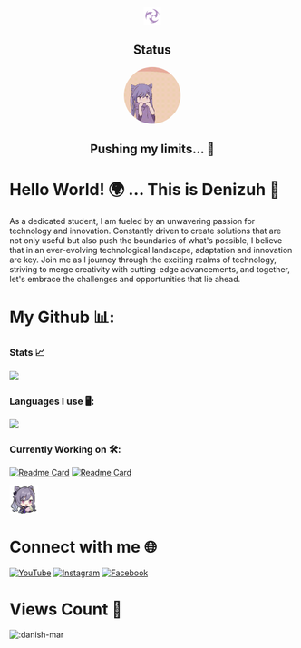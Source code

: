 <div align="center">
  <img src="https://github.com/danish-mar/danish-mar/blob/main/Element_Electro.png?raw=true" height="30" width="30">
  <h2>Status</h2>
  <img class="imo" src="https://github.com/danish-mar/danish-mar/blob/main/tenor.gif?raw=true" width="100" height="100" style="border-radius: 50%">
  <h2>Pushing my limits... 🚀</h2>
</div>

# Hello World! 🌍 ... This is Denizuh 🌟

As a dedicated student, I am fueled by an unwavering passion for technology and innovation. Constantly driven to create solutions that are not only useful but also push the boundaries of what's possible, I believe that in an ever-evolving technological landscape, adaptation and innovation are key. Join me as I journey through the exciting realms of technology, striving to merge creativity with cutting-edge advancements, and together, let's embrace the challenges and opportunities that lie ahead.

# My Github 📊: 
### Stats 📈
![](https://github-readme-stats.vercel.app/api?username=danish-mar&theme=midnight-purple&show_icons=true&hide_title=true&hide_border=true) <br>
### Languages I use 🖥️:
![](https://github-readme-stats.vercel.app/api/top-langs/?username=danish-mar&layout=compact&theme=midnight-purple&show_icons=true&hide_title=true&hide_border=true) <br>

### Currently Working on 🛠️: 
[![Readme Card](https://github-readme-stats.vercel.app/api/pin/?username=danish-mar&repo=serenity&theme=midnight-purple&show_icons=true&hide_border=true)](https://github.com/danish-mar/serenity)
[![Readme Card](https://github-readme-stats.vercel.app/api/pin/?username=danish-mar&repo=yumi-tv&theme=midnight-purple&show_icons=true&hide_border=true)](https://github.com/danish-mar/yumi-tv)

<img src="https://raw.githubusercontent.com/danish-mar/danish-mar/main/sticker_24%20(1).png" width="50" height="50">
<h1> Connect with me 🌐 </h1>


  [![YouTube](https://img.shields.io/badge/YouTube-000000?style=for-the-badge&logo=youtube&logoColor=white)](https://www.youtube.com/channel/UCzFUJm_8swv_qnVbuhnU4FQ)
  [![Instagram](https://img.shields.io/badge/Instagram-000000?style=for-the-badge&logo=instagram&logoColor=white)](https://www.instagram.com/gamerz_dennis/)
  [![Facebook](https://img.shields.io/badge/Facebook-000000?style=for-the-badge&logo=facebook&logoColor=white)](https://www.facebook.com/profile.php?id=100017394582809)

<h1> Views Count 🎉 </h1>

![:danish-mar](https://moecount.lolihouse.top/get/@:danish-mar?theme=moebooru)
